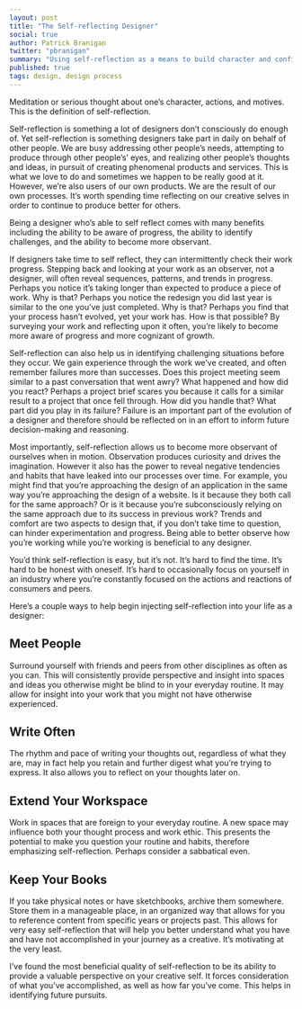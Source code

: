 ```yaml
---
layout: post
title: "The Self-reflecting Designer"
social: true
author: Patrick Branigan
twitter: "pbranigan"
summary: "Using self-reflection as a means to build character and confidence as a designer."
published: true
tags: design, design process
---
```


Meditation or serious thought about one’s character, actions, and motives. This is the definition of self-reflection. 

Self-reflection is something a lot of designers don’t consciously do enough of. Yet self-reflection is something designers 
take part in daily on behalf of other people. We are busy addressing other people’s needs, attempting to produce through 
other people’s’ eyes, and realizing other people’s thoughts and ideas, in pursuit of creating phenomenal products and 
services. This is what we love to do and sometimes we happen to be really good at it. However, we’re also users of our 
own products. We are the result of our own processes. It’s worth spending time reflecting on our creative selves in order 
to continue to produce better for others. 

Being a designer who’s able to self reflect comes with many benefits including the ability to be aware of progress, the 
ability to identify challenges, and the ability to become more observant.

If designers take time to self reflect, they can intermittently check their work progress. Stepping back and looking at 
your work as an observer, not a designer, will often reveal sequences, patterns, and trends in progress. Perhaps you notice 
it’s taking longer than expected to produce a piece of work. Why is that? Perhaps you notice the redesign you did last year 
is similar to the one you’ve just completed. Why is that? Perhaps you find that your process hasn’t evolved, yet your work 
has. How is that possible? By surveying your work and reflecting upon it often, you’re likely to become more aware of 
progress and more cognizant of growth. 

Self-reflection can also help us in identifying challenging situations before they occur. We gain experience through the 
work we’ve created, and often remember failures more than successes. Does this project meeting seem similar to a past 
conversation that went awry? What happened and how did you react? Perhaps a project brief scares you because it calls for 
a similar result to a project that once fell through. How did you handle that? What part did you play in its failure? 
Failure is an important part of the evolution of a designer and therefore should be reflected on in an effort to inform 
future decision-making and reasoning.

Most importantly, self-reflection allows us to become more observant of ourselves when in motion. Observation produces 
curiosity and drives the imagination. However it also has the power to reveal negative tendencies and habits that have 
leaked into our processes over time. For example, you might find that you’re approaching the design of an application in 
the same way you’re approaching the design of a website. Is it because they both call for the same approach? Or is it 
because you’re subconsciously relying on the same approach due to its success in previous work? Trends and comfort are two 
aspects to design that, if you don’t take time to question, can hinder experimentation and progress. Being able to better 
observe how you’re working while you’re working is beneficial to any designer.

You’d think self-reflection is easy, but it’s not. It’s hard to find the time. It’s hard to be honest with oneself. It’s 
hard to occasionally focus on yourself in an industry where you’re constantly focused on the actions and reactions of 
consumers and peers.

Here’s a couple ways to help begin injecting self-reflection into your life as a designer:

## Meet People
Surround yourself with friends and peers from other disciplines as often as you can. This will consistently provide 
perspective and insight into spaces and ideas you otherwise might be blind to in your everyday routine. It may allow for 
insight into your work that you might not have otherwise experienced.

## Write Often
The rhythm and pace of writing your thoughts out, regardless of what they are, may in fact help you retain and further 
digest what you’re trying to express. It also allows you to reflect on your thoughts later on. 

## Extend Your Workspace
Work in spaces that are foreign to your everyday routine. A new space may influence both your thought process and work ethic. 
This presents the potential to make you question your routine and habits, therefore emphasizing self-reflection. Perhaps 
consider a sabbatical even.

## Keep Your Books
If you take physical notes or have sketchbooks, archive them somewhere. Store them in a manageable place, in an organized 
way that allows for you to reference content from specific years or projects past. This allows for very easy self-reflection 
that will help you better understand what you have and have not accomplished in your journey as a creative. It’s motivating 
at the very least.

I’ve found the most beneficial quality of self-reflection to be its ability to provide a valuable perspective on your 
creative self. It forces consideration of what you’ve accomplished, as well as how far you’ve come. This helps in 
identifying future pursuits.
